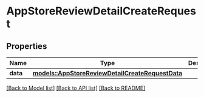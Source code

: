 # AppStoreReviewDetailCreateRequest

## Properties

Name | Type | Description | Notes
------------ | ------------- | ------------- | -------------
**data** | [**models::AppStoreReviewDetailCreateRequestData**](AppStoreReviewDetailCreateRequest_data.md) |  | 

[[Back to Model list]](../README.md#documentation-for-models) [[Back to API list]](../README.md#documentation-for-api-endpoints) [[Back to README]](../README.md)


